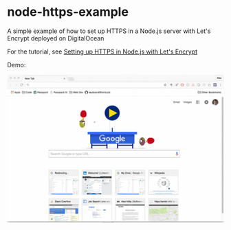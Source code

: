 # node-https-example
A simple example of how to set up HTTPS in a Node.js server with Let's Encrypt deployed on DigitalOcean

For the tutorial, see [Setting up HTTPS in Node.js with Let's Encrypt](http://alexnitta.com/setting-up-https-in-node-js-with-lets-encrypt/)

Demo:

![alt tag](https://github.com/alexnitta/node-https-example/raw/master/screencast.gif)
